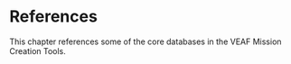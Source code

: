 # References

This chapter references some of the core databases in the VEAF Mission Creation Tools.
